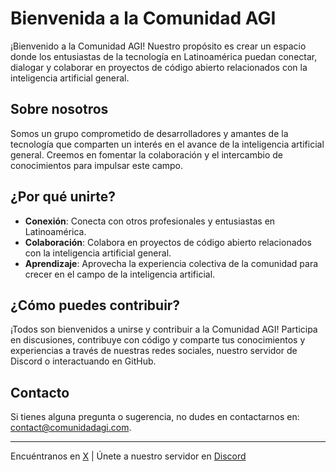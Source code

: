 # Bienvenida a la Comunidad AGI

¡Bienvenido a la Comunidad AGI! Nuestro propósito es crear un espacio donde los entusiastas de la tecnología en Latinoamérica puedan conectar, dialogar y colaborar en proyectos de código abierto relacionados con la inteligencia artificial general.

## Sobre nosotros
Somos un grupo comprometido de desarrolladores y amantes de la tecnología que comparten un interés en el avance de la inteligencia artificial general. Creemos en fomentar la colaboración y el intercambio de conocimientos para impulsar este campo.

## ¿Por qué unirte?
- **Conexión**: Conecta con otros profesionales y entusiastas en Latinoamérica.
- **Colaboración**: Colabora en proyectos de código abierto relacionados con la inteligencia artificial general.
- **Aprendizaje**: Aprovecha la experiencia colectiva de la comunidad para crecer en el campo de la inteligencia artificial.

## ¿Cómo puedes contribuir?
¡Todos son bienvenidos a unirse y contribuir a la Comunidad AGI! Participa en discusiones, contribuye con código y comparte tus conocimientos y experiencias a través de nuestras redes sociales, nuestro servidor de Discord o interactuando en GitHub.

## Contacto
Si tienes alguna pregunta o sugerencia, no dudes en contactarnos en: [contact@comunidadagi.com](mailto:contact@comunidad.com).

---

Encuéntranos en [X](https://x.com/comunidadagi) | Únete a nuestro servidor en [Discord](https://discord.com)
